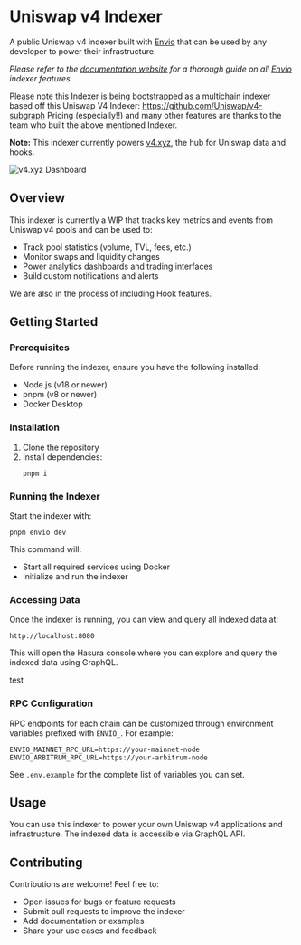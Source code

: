 # Uniswap v4 Indexer

A public Uniswap v4 indexer built with [Envio](https://envio.dev) that can be used by any developer to power their infrastructure.

_Please refer to the [documentation website](https://docs.envio.dev) for a thorough guide on all [Envio](https://envio.dev) indexer features_

Please note this Indexer is being bootstrapped as a multichain indexer based off this Uniswap V4 Indexer: https://github.com/Uniswap/v4-subgraph
Pricing (especially!!) and many other features are thanks to the team who built the above mentioned Indexer.

**Note:** This indexer currently powers [v4.xyz](https://v4.xyz), the hub for Uniswap data and hooks.

![v4.xyz Dashboard](./v4.gif)

## Overview

This indexer is currently a WIP that tracks key metrics and events from Uniswap v4 pools and can be used to:

- Track pool statistics (volume, TVL, fees, etc.)
- Monitor swaps and liquidity changes
- Power analytics dashboards and trading interfaces
- Build custom notifications and alerts

We are also in the process of including Hook features.

## Getting Started

### Prerequisites

Before running the indexer, ensure you have the following installed:

- Node.js (v18 or newer)
- pnpm (v8 or newer)
- Docker Desktop

### Installation

1. Clone the repository
2. Install dependencies:
   ```
   pnpm i
   ```

### Running the Indexer

Start the indexer with:

```
pnpm envio dev
```

This command will:

- Start all required services using Docker
- Initialize and run the indexer

### Accessing Data

Once the indexer is running, you can view and query all indexed data at:

```
http://localhost:8080
```

This will open the Hasura console where you can explore and query the indexed data using GraphQL.

test

### RPC Configuration

RPC endpoints for each chain can be customized through environment variables prefixed with `ENVIO_`.
For example:

```
ENVIO_MAINNET_RPC_URL=https://your-mainnet-node
ENVIO_ARBITRUM_RPC_URL=https://your-arbitrum-node
```

See `.env.example` for the complete list of variables you can set.

## Usage

You can use this indexer to power your own Uniswap v4 applications and infrastructure. The indexed data is accessible via GraphQL API.

## Contributing

Contributions are welcome! Feel free to:

- Open issues for bugs or feature requests
- Submit pull requests to improve the indexer
- Add documentation or examples
- Share your use cases and feedback
